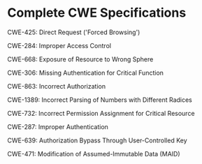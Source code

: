 

# Complete CWE Specifications

CWE-425: Direct Request ('Forced Browsing')

CWE-284: Improper Access Control

CWE-668: Exposure of Resource to Wrong Sphere

CWE-306: Missing Authentication for Critical Function

CWE-863: Incorrect Authorization

CWE-1389: Incorrect Parsing of Numbers with Different Radices

CWE-732: Incorrect Permission Assignment for Critical Resource

CWE-287: Improper Authentication

CWE-639: Authorization Bypass Through User-Controlled Key

CWE-471: Modification of Assumed-Immutable Data (MAID)